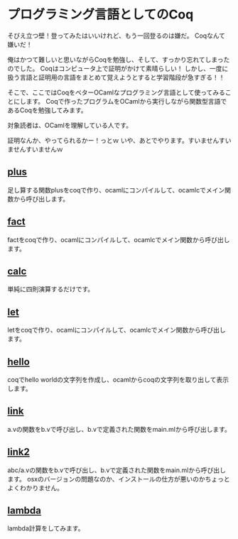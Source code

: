 # プログラミング言語としてのCoq


そびえ立つ壁！登ってみたはいいけれど、もう一回登るのは嫌だ。
Coqなんて嫌いだ！

俺はかつて難しいと思いながらCoqを勉強し、そして、すっかり忘れてしまったのでした。
Coqはコンピュータ上で証明がかけて素晴らしい！
しかし、一度に扱う言語と証明用の言語をまとめて覚えようとすると学習階段が急すぎる！！

そこで、ここではCoqをベターOCamlなプログラミング言語として使ってみることにします。
Coqで作ったプログラムをOCamlから実行しながら関数型言語であるCoqを勉強してみます。

対象読者は、OCamlを理解している人です。

証明なんか、やってられるかー！っとｗ
いや、あとでやります。すいませんすいませんすいませんｗ

## [plus](plus)

足し算する関数plusをcoqで作り、ocamlにコンパイルして、ocamlcでメイン関数から呼び出します。

## [fact](fact)

factをcoqで作り、ocamlにコンパイルして、ocamlcでメイン関数から呼び出します。

## [calc](calc)

単純に四則演算するだけです。

## [let](let)

letをcoqで作り、ocamlにコンパイルして、ocamlcでメイン関数から呼び出します。

## [hello](hello)

coqでhello worldの文字列を作成し、ocamlからcoqの文字列を取り出して表示します。

## [link](link)

a.vの関数をb.vで呼び出し、b.vで定義された関数をmain.mlから呼び出します。

## [link2](link2)

abc/a.vの関数をb.vで呼び出し、b.vで定義された関数をmain.mlから呼び出します。
osxのバージョンの問題なのか、インストールの仕方が悪いのかちょっとよくわかりません。

## [lambda](lambda)

lambda計算をしてみます。

